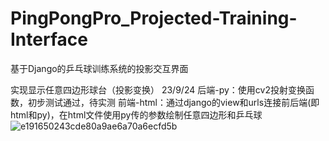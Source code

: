# PingPongPro_Projected-Training-Interface
基于Django的乒乓球训练系统的投影交互界面

实现显示任意四边形球台（投影变换）   23/9/24
  后端-py：使用cv2投射变换函数，初步测试通过，待实测
  前端-html：通过django的view和urls连接前后端(即html和py)，在html文件使用py传的参数绘制任意四边形和乒乓球
![e191650243cde80a9ae6a70a6ecfd5b](https://github.com/dufan-py/PingPongPro_Projected-Training-Interface/assets/53752434/5307b23a-9890-4c20-a67b-11e45dbdbc06)
